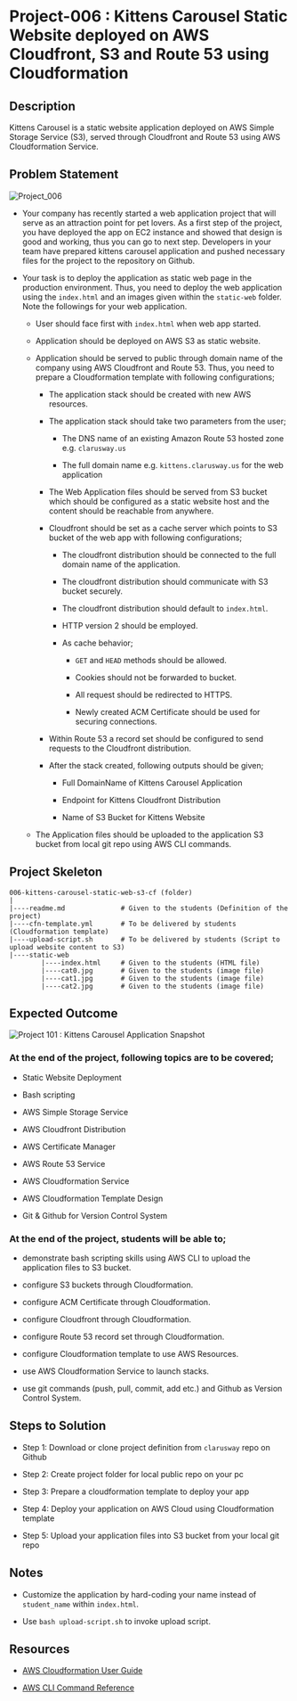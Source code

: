 # Project-006 : Kittens Carousel Static Website deployed on AWS Cloudfront, S3 and Route 53 using Cloudformation

## Description

Kittens Carousel is a static website application deployed on AWS Simple Storage Service (S3), served through Cloudfront and Route 53 using AWS Cloudformation Service.

## Problem Statement

![Project_006](Project_006.png)

- Your company has recently started a web application project that will serve as an attraction point for pet lovers. As a first step of the project, you have deployed the app on EC2 instance and showed that design is good and working, thus you can go to next step. Developers in your team have prepared kittens carousel application and pushed necessary files for the project to the repository on Github.

- Your task is to deploy the application as static web page in the production environment. Thus, you need to deploy the web application using the `index.html` and an images given within the `static-web` folder. Note the followings for your web application.
  
  - User should face first with `index.html` when web app started.

  - Application should be deployed on AWS S3 as static website.

  - Application should be served to public through domain name of the company using AWS Cloudfront and Route 53. Thus, you need to prepare a Cloudformation template with following configurations;

    - The application stack should be created with new AWS resources.

    - The application stack should take two parameters from the user;

      - The DNS name of an existing Amazon Route 53 hosted zone e.g. `clarusway.us`

      - The full domain name e.g. `kittens.clarusway.us` for the web application

    - The Web Application files should be served from S3 bucket which should be configured as a static website host and the content should be reachable from anywhere.

    - Cloudfront should be set as a cache server which points to S3 bucket of the web app with following configurations;

      - The cloudfront distribution should be connected to the full domain name of the application.

      - The cloudfront distribution should communicate with S3 bucket securely.

      - The cloudfront distribution should default to `index.html`.

      - HTTP version 2 should be employed. 

      - As cache behavior;

        - `GET` and `HEAD` methods should be allowed. 

        - Cookies should not be forwarded to bucket.

        - All request should be redirected to HTTPS.

        - Newly created ACM Certificate should be used for securing connections.

    - Within Route 53 a record set should be configured to send requests to the Cloudfront distribution.  

    - After the stack created, following outputs should be given;

      - Full DomainName of Kittens Carousel Application

      - Endpoint for Kittens Cloudfront Distribution

      - Name of S3 Bucket for Kittens Website

  - The Application files should be uploaded to the application S3 bucket from local git repo using AWS CLI commands.

## Project Skeleton

```text
006-kittens-carousel-static-web-s3-cf (folder)
|
|----readme.md              # Given to the students (Definition of the project)
|----cfn-template.yml       # To be delivered by students (Cloudformation template)
|----upload-script.sh       # To be delivered by students (Script to upload website content to S3)
|----static-web
        |----index.html     # Given to the students (HTML file)
        |----cat0.jpg       # Given to the students (image file)
        |----cat1.jpg       # Given to the students (image file)
        |----cat2.jpg       # Given to the students (image file)
```

## Expected Outcome 

![Project 101 : Kittens Carousel Application Snapshot](./project-006-snapshot.png)

### At the end of the project, following topics are to be covered;

- Static Website Deployment 

- Bash scripting

- AWS Simple Storage Service

- AWS Cloudfront Distribution

- AWS Certificate Manager

- AWS Route 53 Service

- AWS Cloudformation Service

- AWS Cloudformation Template Design

- Git & Github for Version Control System

### At the end of the project, students will be able to;

- demonstrate bash scripting skills using AWS CLI to upload the application files to S3 bucket.

- configure S3 buckets through Cloudformation.

- configure ACM Certificate through Cloudformation.

- configure Cloudfront through Cloudformation.

- configure Route 53 record set through Cloudformation.

- configure Cloudformation template to use AWS Resources.

- use AWS Cloudformation Service to launch stacks.

- use git commands (push, pull, commit, add etc.) and Github as Version Control System.

## Steps to Solution
  
- Step 1: Download or clone project definition from `clarusway` repo on Github

- Step 2: Create project folder for local public repo on your pc

- Step 3: Prepare a cloudformation template to deploy your app

- Step 4: Deploy your application on AWS Cloud using Cloudformation template

- Step 5: Upload your application files into S3 bucket from your local git repo

## Notes

- Customize the application by hard-coding your name instead of `student_name` within `index.html`.

- Use `bash upload-script.sh` to invoke upload script.

## Resources

- [AWS Cloudformation User Guide](https://docs.aws.amazon.com/AWSCloudFormation/latest/UserGuide/Welcome.html)

- [AWS CLI Command Reference](https://docs.aws.amazon.com/cli/latest/index.html)
